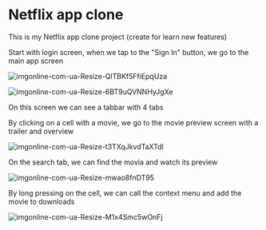 # Netflix app clone

This is my Netflix app clone project (create for learn new features)

Start with login screen, when we tap to the "Sign In" button, we go to the main app screen

![imgonline-com-ua-Resize-QlTBKf5FfiEpqUza](https://user-images.githubusercontent.com/109585128/190151020-7c665adb-b423-4344-a491-7949ba16d827.jpg)

![imgonline-com-ua-Resize-6BT9uQVNNHyJgXe](https://user-images.githubusercontent.com/109585128/190151033-b117f0b5-f278-4315-8daf-832b33ca3790.jpg)

On this screen we can see a tabbar with 4 tabs

By clicking on a cell with a movie, we go to the movie preview screen with a trailer and overview

![imgonline-com-ua-Resize-t3TXqJkvdTaXTdl](https://user-images.githubusercontent.com/109585128/190151470-b091c191-77a5-48cf-83e8-0ac06a9667ad.jpg)

On the search tab, we can find the movia and watch its preview

![imgonline-com-ua-Resize-mwao8fnDT95](https://user-images.githubusercontent.com/109585128/190152303-9f6dde00-4dd9-4ba9-97aa-322cdee268cc.jpg)

By long pressing on the cell, we can call the context menu and add the movie to downloads

![imgonline-com-ua-Resize-M1x4Smc5wOnFj](https://user-images.githubusercontent.com/109585128/190152538-ad201d44-ff92-4fe7-b3db-91ba1ec785c8.jpg)
